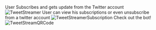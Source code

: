 User Subscribes and gets update from the Twitter account
![TweetStreamer](https://user-images.githubusercontent.com/84120092/193036381-267e5ec6-9986-4d23-84c0-554070d22522.jpeg)
User can view his subscriptions or even unsubscribe from a twitter account
![TweetStreamerSubscription](https://user-images.githubusercontent.com/84120092/193036442-12b0e145-e1fe-44e2-8e8a-d9ce202c0f98.jpeg)
Check out the bot!
![TweetStreamQRCode](https://user-images.githubusercontent.com/84120092/193036478-410f57b2-a4b8-4749-bef1-2a6341a9a2fd.jpeg)
